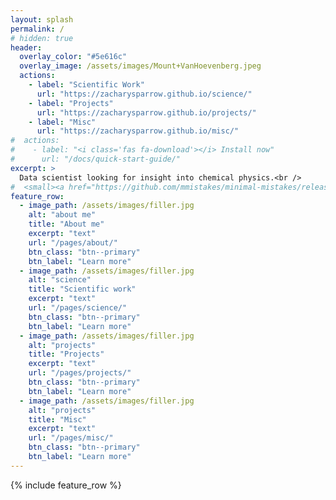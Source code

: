 ```yaml
---
layout: splash
permalink: /
# hidden: true
header:
  overlay_color: "#5e616c"
  overlay_image: /assets/images/Mount+VanHoevenberg.jpeg
  actions:
    - label: "Scientific Work"
      url: "https://zacharysparrow.github.io/science/"
    - label: "Projects"
      url: "https://zacharysparrow.github.io/projects/"
    - label: "Misc"
      url: "https://zacharysparrow.github.io/misc/"
#  actions:
#    - label: "<i class='fas fa-download'></i> Install now"
#      url: "/docs/quick-start-guide/"
excerpt: >
  Data scientist looking for insight into chemical physics.<br />
#  <small><a href="https://github.com/mmistakes/minimal-mistakes/releases/tag/4.24.0">Latest release v4.24.0</a></small>
feature_row:
  - image_path: /assets/images/filler.jpg
    alt: "about me"
    title: "About me"
    excerpt: "text"
    url: "/pages/about/"
    btn_class: "btn--primary"
    btn_label: "Learn more"
  - image_path: /assets/images/filler.jpg
    alt: "science"
    title: "Scientific work"
    excerpt: "text"
    url: "/pages/science/"
    btn_class: "btn--primary"
    btn_label: "Learn more"
  - image_path: /assets/images/filler.jpg
    alt: "projects"
    title: "Projects"
    excerpt: "text"
    url: "/pages/projects/"
    btn_class: "btn--primary"
    btn_label: "Learn more"
  - image_path: /assets/images/filler.jpg
    alt: "projects"
    title: "Misc"
    excerpt: "text"
    url: "/pages/misc/"
    btn_class: "btn--primary"
    btn_label: "Learn more"   
---
```


{% include feature_row %}
